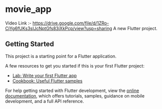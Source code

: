 # movie_app
Video Link :- https://drive.google.com/file/d/1ZRo-CjYg6fUKs3sIJcNptGfs83iXkPcp/view?usp=sharing
A new Flutter project.

## Getting Started

This project is a starting point for a Flutter application.

A few resources to get you started if this is your first Flutter project:

- [Lab: Write your first Flutter app](https://docs.flutter.dev/get-started/codelab)
- [Cookbook: Useful Flutter samples](https://docs.flutter.dev/cookbook)

For help getting started with Flutter development, view the
[online documentation](https://docs.flutter.dev/), which offers tutorials,
samples, guidance on mobile development, and a full API reference.
